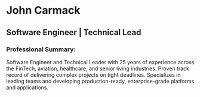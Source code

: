 # John Carmack

## Software Engineer | Technical Lead

### Professional Summary:

Software Engineer and Technical Leader with 25 years of experience across the FinTech, aviation, healthcare, and senior living industries. Proven track record of delivering complex projects on tight deadlines. Specializes in leading teams and developing production-ready, enterprise-grade platforms and applications. 
